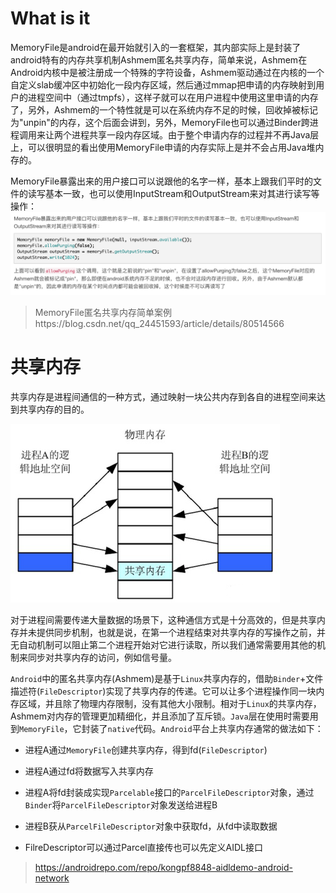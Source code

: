 # What is it

MemoryFile是android在最开始就引入的一套框架，其内部实际上是封装了android特有的内存共享机制Ashmem匿名共享内存，简单来说，Ashmem在Android内核中是被注册成一个特殊的字符设备，Ashmem驱动通过在内核的一个自定义slab缓冲区中初始化一段内存区域，然后通过mmap把申请的内存映射到用户的进程空间中（通过tmpfs），这样子就可以在用户进程中使用这里申请的内存了，另外，Ashmem的一个特性就是可以在系统内存不足的时候，回收掉被标记为"unpin"的内存，这个后面会讲到，另外，MemoryFile也可以通过Binder跨进程调用来让两个进程共享一段内存区域。由于整个申请内存的过程并不再Java层上，可以很明显的看出使用MemoryFile申请的内存实际上是并不会占用Java堆内存的。

MemoryFile暴露出来的用户接口可以说跟他的名字一样，基本上跟我们平时的文件的读写基本一致，也可以使用InputStream和OutputStream来对其进行读写等操作：
![image-20220815000610571](assets/image-20220815000610571.png)



> MemoryFile匿名共享内存简单案例https://blog.csdn.net/qq_24451593/article/details/80514566



# 共享内存

共享内存是进程间通信的一种方式，通过映射一块公共内存到各自的进程空间来达到共享内存的目的。

![img](assets/shmem.png)

对于进程间需要传递大量数据的场景下，这种通信方式是十分高效的，但是共享内存并未提供同步机制，也就是说，在第一个进程结束对共享内存的写操作之前，并无自动机制可以阻止第二个进程开始对它进行读取，所以我们通常需要用其他的机制来同步对共享内存的访问，例如信号量。

`Android`中的匿名共享内存(Ashmem)是基于`Linux`共享内存的，借助`Binder`+文件描述符(`FileDescriptor`)实现了共享内存的传递。它可以让多个进程操作同一块内存区域，并且除了物理内存限制，没有其他大小限制。相对于`Linux`的共享内存，Ashmem对内存的管理更加精细化，并且添加了互斥锁。`Java`层在使用时需要用到`MemoryFile`，它封装了`native`代码。`Android`平台上共享内存通常的做法如下：

- 进程A通过`MemoryFile`创建共享内存，得到fd(`FileDescriptor`)
- 进程A通过fd将数据写入共享内存
- 进程A将fd封装成实现`Parcelable`接口的`ParcelFileDescriptor`对象，通过`Binder`将`ParcelFileDescriptor`对象发送给进程B
- 进程B获从`ParcelFileDescriptor`对象中获取fd，从fd中读取数据

- FilreDescriptor可以通过Parcel直接传也可以先定义AIDL接口



> https://androidrepo.com/repo/kongpf8848-aidldemo-android-network